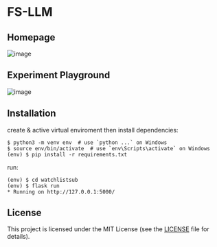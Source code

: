 # FS-LLM

## Homepage
![image](https://github.com/user-attachments/assets/7a6aae01-fdae-48cd-9e76-fbc74db33118)

## Experiment Playground
![image](https://github.com/user-attachments/assets/4c9aec6b-f8fe-4d29-9634-cbafa8108084)


## Installation

create & active virtual enviroment then install dependencies:
```
$ python3 -m venv env  # use `python ...` on Windows
$ source env/bin/activate  # use `env\Scripts\activate` on Windows
(env) $ pip install -r requirements.txt
```

run:
```
(env) $ cd watchlistsub
(env) $ flask run
* Running on http://127.0.0.1:5000/
```


## License

This project is licensed under the MIT License (see the
[LICENSE](LICENSE) file for details).
